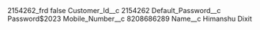 <?xml version="1.0" encoding="UTF-8"?>
<CustomMetadata xmlns="http://soap.sforce.com/2006/04/metadata" xmlns:xsi="http://www.w3.org/2001/XMLSchema-instance" xmlns:xsd="http://www.w3.org/2001/XMLSchema">
    <label>2154262_frd</label>
    <protected>false</protected>
    <values>
        <field>Customer_Id__c</field>
        <value xsi:type="xsd:string">2154262</value>
    </values>
    <values>
        <field>Default_Password__c</field>
        <value xsi:type="xsd:string">Password$2023</value>
    </values>
    <values>
        <field>Mobile_Number__c</field>
        <value xsi:type="xsd:string">8208686289</value>
    </values>
    <values>
        <field>Name__c</field>
        <value xsi:type="xsd:string">Himanshu Dixit</value>
    </values>
</CustomMetadata>
